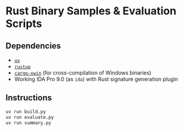 # Rust Binary Samples & Evaluation Scripts

## Dependencies
- [`uv`](https://docs.astral.sh/uv/)
- [`rustup`](https://rustup.rs/)
- [`cargo-xwin`](https://github.com/rust-cross/cargo-xwin) (for cross-compilation of Windows binaries)
- Working IDA Pro 9.0 (as `ida`) with Rust signature generation plugin

## Instructions
```bash
uv run build.py
uv run evaluate.py
uv run summary.py
```
